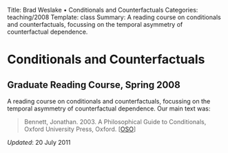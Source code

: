 Title: Brad Weslake &bull; Conditionals and Counterfactuals
Categories: teaching/2008
Template: class
Summary: A reading course on conditionals and counterfactuals, focussing on the temporal asymmetry of counterfactual dependence.

# Conditionals and Counterfactuals

## Graduate Reading Course, Spring 2008

A reading course on conditionals and counterfactuals, focussing on the temporal asymmetry of counterfactual dependence.  Our main text was:

> Bennett, Jonathan. 2003. A Philosophical Guide to Conditionals, Oxford University Press, Oxford. \[[<span class="small">OSO</span>](http://dx.doi.org/10.1093/0199258872.001.0001 "Oxford Scholarship Online")\]

*Updated*: 20 July 2011